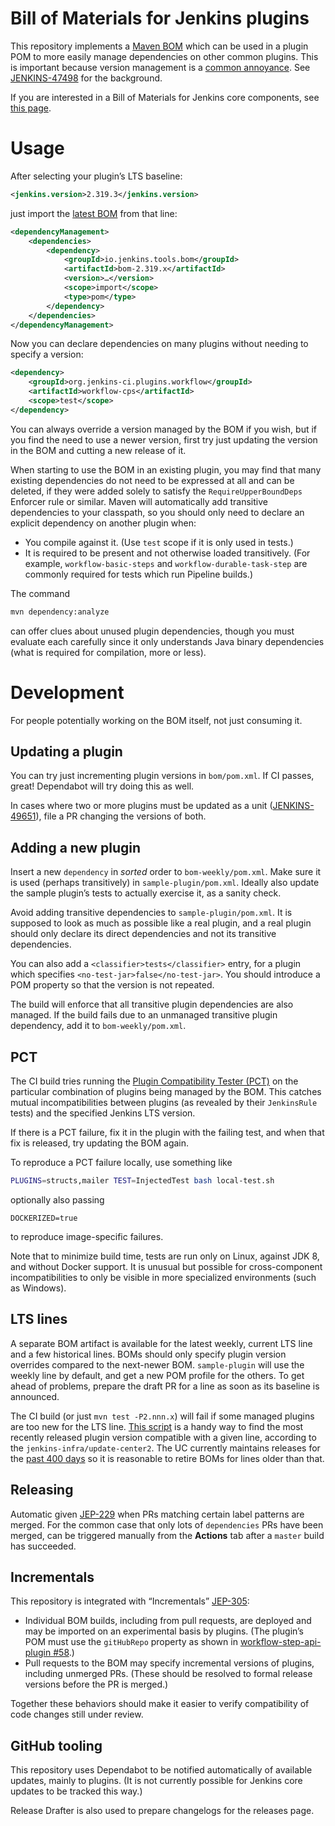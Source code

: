 # Bill of Materials for Jenkins plugins

This repository implements a [Maven BOM](https://maven.apache.org/guides/introduction/introduction-to-dependency-mechanism.html#Importing_Dependencies)
which can be used in a plugin POM to more easily manage dependencies on other common plugins.
This is important because version management is a [common annoyance](https://jenkins.io/doc/developer/plugin-development/updating-parent/#understanding-requireupperbounddeps-failures-and-fixes).
See [JENKINS-47498](https://issues.jenkins-ci.org/browse/JENKINS-47498) for the background.

If you are interested in a Bill of Materials for Jenkins core components, see [this page](https://jenkins.io/doc/developer/plugin-development/dependency-management/#jenkins-core-bom).

# Usage

After selecting your plugin’s LTS baseline:

```xml
<jenkins.version>2.319.3</jenkins.version>
```

just import the [latest BOM](https://github.com/jenkinsci/bom/releases) from that line:

```xml
<dependencyManagement>
    <dependencies>
        <dependency>
            <groupId>io.jenkins.tools.bom</groupId>
            <artifactId>bom-2.319.x</artifactId>
            <version>…</version>
            <scope>import</scope>
            <type>pom</type>
        </dependency>
    </dependencies>
</dependencyManagement>
```

Now you can declare dependencies on many plugins without needing to specify a version:

```xml
<dependency>
    <groupId>org.jenkins-ci.plugins.workflow</groupId>
    <artifactId>workflow-cps</artifactId>
    <scope>test</scope>
</dependency>
```

You can always override a version managed by the BOM if you wish,
but if you find the need to use a newer version,
first try just updating the version in the BOM and cutting a new release of it.

When starting to use the BOM in an existing plugin,
you may find that many existing dependencies do not need to be expressed at all and can be deleted,
if they were added solely to satisfy the `RequireUpperBoundDeps` Enforcer rule or similar.
Maven will automatically add transitive dependencies to your classpath,
so you should only need to declare an explicit dependency on another plugin when:

* You compile against it. (Use `test` scope if it is only used in tests.)
* It is required to be present and not otherwise loaded transitively.
  (For example, `workflow-basic-steps` and `workflow-durable-task-step` are commonly required for tests which run Pipeline builds.)

The command

```sh
mvn dependency:analyze
```

can offer clues about unused plugin dependencies,
though you must evaluate each carefully since it only understands Java binary dependencies
(what is required for compilation, more or less).

# Development

For people potentially working on the BOM itself, not just consuming it.

## Updating a plugin

You can try just incrementing plugin versions in `bom/pom.xml`.
If CI passes, great!
Dependabot will try doing this as well.

In cases where two or more plugins must be updated as a unit
([JENKINS-49651](https://issues.jenkins-ci.org/browse/JENKINS-49651)),
file a PR changing the versions of both.

## Adding a new plugin

Insert a new `dependency` in _sorted_ order to `bom-weekly/pom.xml`.
Make sure it is used (perhaps transitively) in `sample-plugin/pom.xml`.
Ideally also update the sample plugin’s tests to actually exercise it,
as a sanity check.

Avoid adding transitive dependencies to `sample-plugin/pom.xml`. It is supposed
to look as much as possible like a real plugin, and a real plugin should only
declare its direct dependencies and not its transitive dependencies.

You can also add a `<classifier>tests</classifier>` entry,
for a plugin which specifies `<no-test-jar>false</no-test-jar>`.
You should introduce a POM property so that the version is not repeated.

The build will enforce that all transitive plugin dependencies are also managed.
If the build fails due to an unmanaged transitive plugin dependency, add it to
`bom-weekly/pom.xml`.

## PCT

The CI build tries running the [Plugin Compatibility Tester (PCT)](https://github.com/jenkinsci/plugin-compat-tester/)
on the particular combination of plugins being managed by the BOM.
This catches mutual incompatibilities between plugins
(as revealed by their `JenkinsRule` tests)
and the specified Jenkins LTS version.

If there is a PCT failure, fix it in the plugin with the failing test,
and when that fix is released, try updating the BOM again.

To reproduce a PCT failure locally, use something like

```sh
PLUGINS=structs,mailer TEST=InjectedTest bash local-test.sh
```

optionally also passing

```
DOCKERIZED=true
```

to reproduce image-specific failures.

Note that to minimize build time, tests are run only on Linux, against JDK 8, and without Docker support.
It is unusual but possible for cross-component incompatibilities to only be visible in more specialized environments (such as Windows).

## LTS lines

A separate BOM artifact is available for the latest weekly, current LTS line and a few historical lines.
BOMs should only specify plugin version overrides compared to the next-newer BOM.
`sample-plugin` will use the weekly line by default,
and get a new POM profile for the others.
To get ahead of problems, prepare the draft PR for a line as soon as its baseline is announced.

The CI build (or just `mvn test -P2.nnn.x`) will fail if some managed plugins are too new for the LTS line.
[This script](https://gist.github.com/jglick/0a85759ea65f60e107ac5a85a5032cae)
is a handy way to find the most recently released plugin version compatible with a given line,
according to the `jenkins-infra/update-center2`.
The UC currently maintains releases for the [past 400 days](https://groups.google.com/g/jenkins-infra/c/LTrRUqkgeQA/m/UmQMD5gDAgAJ)
so it is reasonable to retire BOMs for lines older than that.

## Releasing

Automatic given [JEP-229](https://jenkins.io/jep/229) when PRs matching certain label patterns are merged.
For the common case that only lots of `dependencies` PRs have been merged,
can be triggered manually from the **Actions** tab after a `master` build has succeeded.

## Incrementals

This repository is integrated with “Incrementals” [JEP-305](https://jenkins.io/jep/305):

* Individual BOM builds, including from pull requests, are deployed and may be imported on an experimental basis by plugins.
  (The plugin’s POM must use the `gitHubRepo` property as shown in [workflow-step-api-plugin #58](https://github.com/jenkinsci/workflow-step-api-plugin/pull/58/files).)
* Pull requests to the BOM may specify incremental versions of plugins, including unmerged PRs.
  (These should be resolved to formal release versions before the PR is merged.)

Together these behaviors should make it easier to verify compatibility of code changes still under review.

## GitHub tooling

This repository uses Dependabot to be notified automatically of available updates, mainly to plugins.
(It is not currently possible for Jenkins core updates to be tracked this way.)

Release Drafter is also used to prepare changelogs for the releases page.
